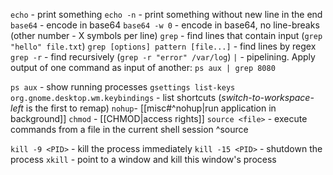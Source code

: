 `echo` - print something
`echo -n` - print something without new line in the end
`base64` - encode in base64
`base64 -w 0` - encode in base64, no line-breaks (other number - X symbols per line)
`grep` - find lines that contain input (`grep "hello" file.txt`)
`grep [options] pattern [file...]` - find lines by regex
`grep -r` - find recursively (`grep -r "error" /var/log`)
`|` - pipelining. Apply output of one command as input of another: `ps aux | grep 8080`

`ps aux` - show running processes
`gsettings list-keys org.gnome.desktop.wm.keybindings` - list shortcuts (*switch-to-workspace-left* is the first to remap)
`nohup`- [[misc#^nohup|run application in background]]
`chmod` - [[CHMOD|access rights]]
`source <file>` - execute commands from a file in the current shell session ^source

`kill -9 <PID>` - kill the process immediately
`kill -15 <PID>` - shutdown the process
`xkill` - point to a window and kill this window's process
